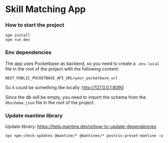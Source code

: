 # Skill Matching App

### How to start the project
```
npm install
npm run dev
```

### Env dependencies
The app uses Pocketbase as backend, so you need to create a `.env.local` file in the root of the project with the following content:
```
NEXT_PUBLIC_POCKETBASE_API_URL=your_pocketbase_url
```
So it could be something like locally: http://127.0.0.1:8090

Since the db will be empty, you need to import the schema from the `dbschema.json` file in the root of the project.

### Update mantine library
Update library: https://help.mantine.dev/q/how-to-update-dependencies
```
npx npm-check-updates @mantine/* @mantinex/* postcss-preset-mantine -u
```
